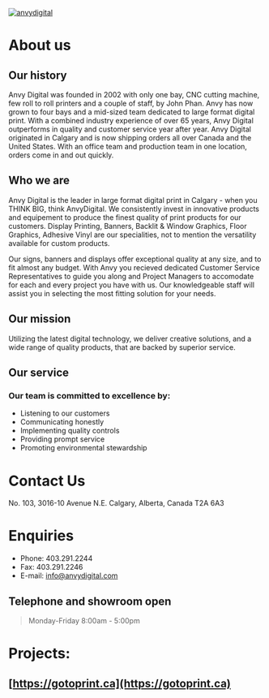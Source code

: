[![anvydigital](http://anvydigital.com/assets/images/logos/logo14-07-15.05-02-17.png)](http://anvydigital.com)

# About us
## Our history
<p>
  Anvy Digital was founded in 2002 with only one bay, CNC cutting machine, few roll to roll printers and a couple of staff, by John Phan. Anvy has now grown to four bays and a mid-sized team dedicated to large format digital print. With a combined industry experience of over 65 years, Anvy Digital outperforms in quality and customer service year after year. Anvy Digital originated in Calgary and is now shipping orders all over Canada and the United States. With an office team and production team in one location, orders come in and out quickly.
</p>

## Who we are
<p>
  Anvy Digital is the leader in large format digital print in Calgary - when you THINK BIG, think AnvyDigital. We consistently invest in innovative products and equipement to produce the finest quality of print products for our customers. Display Printing, Banners, Backlit & Window Graphics, Floor Graphics, Adhesive Vinyl are our specialities, not to mention the versatility available for custom products.
</p>
<p>
  Our signs, banners and displays offer exceptional quality at any size, and to fit almost any budget. With Anvy you recieved dedicated Customer Service Representatives to guide you along and Project Managers to accomodate for each and every project you have with us. Our knowledgeable staff will assist you in selecting the most fitting solution for your needs.
</p>

## Our mission
<p>
Utilizing the latest digital technology, we deliver creative solutions, and a wide range of quality products, that are backed by superior service.
</p>

## Our service

### Our team is committed to excellence by:

- Listening to our customers
- Communicating honestly
- Implementing quality controls
- Providing prompt service
- Promoting environmental stewardship

# Contact Us
<p>
No. 103, 3016-10 Avenue N.E.
Calgary, Alberta,
Canada T2A 6A3
</p>

# Enquiries
- Phone: 403.291.2244
- Fax: 403.291.2246
- E-mail: info@anvydigital.com

## Telephone and showroom open
> Monday-Friday 8:00am - 5:00pm

# Projects:
## [https://gotoprint.ca](https://gotoprint.ca)
